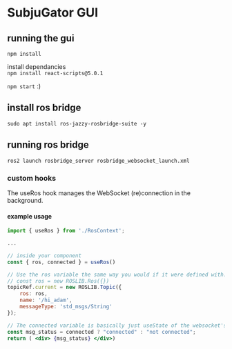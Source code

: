 # SubjuGator GUI

## running the gui

`npm install`

install dependancies<br>
`npm install react-scripts@5.0.1`

`npm start`
:)

install ros bridge
-
`sudo apt install ros-jazzy-rosbridge-suite -y`

running ros bridge
-
`ros2 launch rosbridge_server rosbridge_websocket_launch.xml`

### custom hooks

The useRos hook manages the WebSocket (re)connection in the background. 

#### example usage

```jsx
import { useRos } from './RosContext';

...

// inside your component
const { ros, connected } = useRos()

// Use the ros variable the same way you would if it were defined with:
// const ros = new ROSLIB.Ros({})
topicRef.current = new ROSLIB.Topic({
    ros: ros,
    name: '/hi_adam',
    messageType: 'std_msgs/String'
});

// The connected variable is basically just useState of the websocket's connection status
const msg_status = connected ? "connected" : "not connected";
return ( <div> {msg_status} </div>)
```
